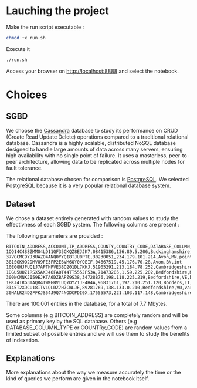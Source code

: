 # Lauching the project

Make the run script executable :

```bash
chmod +x run.sh
```

Execute it

```bash
./run.sh
```

Access your browser on [http://localhost:8888](http://localhost:8888) and select the notebook.

# Choices

## SGBD

We choose the [Cassandra](https://cassandra.apache.org/_/index.html) database to study its performance on CRUD (Create Read Update Delete) operations compared to a traditional relational database. Cassandra is a highly scalable, distributed NoSQL database designed to handle large amounts of data across many servers, ensuring high availability with no single point of failure. It uses a masterless, peer-to-peer architecture, allowing data to be replicated across multiple nodes for fault tolerance.

The relational database chosen for comparison is [PostgreSQL](https://www.postgresql.org/). We selected PostgreSQL because it is a very popular relational database system.

## Dataset

We chose a dataset entirely generated with random values to study the effectivness of each SGBD system. The following columns are present : 

The following parameters are provided : 

```csv
BITCOIN_ADDRESS,ACCOUNT,IP_ADDRESS,COUNTY,COUNTRY_CODE,DATABASE_COLUMN_TYPE
1OQ14C4S8ZMMO4LD11QF35CKQZ8EJJK7,08415386,136.89.5.206,Buckinghamshire,BT,float
37VGCMC9YJ3UAZO4ANQ0YYQI8TJU0PTE,30230051,234.179.101.214,Avon,MN,point
381SGK9O2DMV89FE3FP2E6VM6QY0YQEIF,04667519,45.176.70.28,Avon,BN,int
10EGGHJPUQ1J7APTHPVE3BO201DL7KHJ,51905291,213.184.78.252,Cambridgeshire,NU,serial
1DGU5UUZ1RSX5AKJ46FA0T44TT555JP53A,71473205,1.59.225.202,Bedfordshire,MK,varchar
300NCMNKJI59EJKTA6DZBAPZ9S38,34728876,198.118.225.219,Bedfordshire,VE,blob
1BKJ4TRG3TAQR4IWKGBVIUQYDYZ1JF4H4A,96831761,197.210.251.120,Borders,LT,timestamp
3I45T2XDCU18ITVLQLDZ7H7CWLJE,89281769,138.133.0.210,Bedfordshire,VU,varchar
30HALR24D2FFKJS54J9Q74NODCPDI0X,17555573,221.103.117.148,Cambridgeshire,MT,varchar
```

There are 100.001 entries in the database, for a total of 7.7 Mbytes.

Some columns (e.g BITCOIN_ADDRESS) are completely random and will be used as primary key by the SQL database. Others (e.g DATABASE_COLUMN_TYPE or COUNTRy_CODE) are random values from a limited subset of possible entries and we will use them to study the benefits of indexation.

## Explanations

More explanations about the way we measure accurately the time or the kind of queries we perform are given in the notebook itself.
